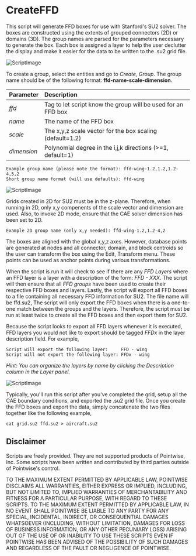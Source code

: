 # CreateFFD

This script will generate FFD boxes for use with Stanford's SU2 solver. The
boxes are constructed using the extents of grouped connectors (2D) or domains
(3D). The group names are parsed for the parameters necessary to generate the
box. Each box is assigned a layer to help the user declutter the display and
make it easier for the data to be written to the .su2 grid file.

![ScriptImage](https://raw.github.com/pointwise/CreateFFD/master/Grid.png)

To create a group, select the entities and go to *Create, Group*. The group
name should be of the following format: **ffd-name-scale-dimension**.

|Parameter   |Description                                                 |
|:-----------|:-----------------------------------------------------------|
|*ffd*       |Tag to let script know the group will be used for an FFD box|
|*name*      |The name of the FFD box                                     |
|*scale*     |The x,y,z scale vector for the box scaling (default=1.2)    |
|*dimension* |Polynomial degree in the i,j,k directions (>=1, default=1)  |

    Example group name (please note the format): ffd-wing-1.2,1.2,1.2-4,5,2
    Short group name format (will use defaults): ffd-wing

![ScriptImage](https://raw.github.com/pointwise/CreateFFD/master/Groups.png)

Grids created in 2D for SU2 must be in the z-plane. Therefore, when running
in 2D, only x,y compenents of the scale vector and dimension are used. Also,
to invoke 2D mode, ensure that the CAE solver dimension has been set to 2D.

    Example 2D group name (only x,y needed): ffd-wing-1.2,1.2-4,2

The boxes are aligned with the global x,y,z axes. However, database points
are generated at nodes and all connector, domain, and block centroids so
the user can transform the box using the Edit, Transform menu. These points
can be used as anchor points during various transformations.

When the script is run it will check to see if there are any *FFD Layers*
where an FFD layer is a layer with a description of the form: *FFD - XXX*.
The script will then ensure that all *FFD groups* have been used to create
their respective FFD boxes and layers. Lastly, the script will export all
FFD boxes to a file containing all necessary FFD information for SU2. The
file name will be ffd.su2, The script will only export the FFD boxes when
there is a one-to-one match between the groups and the layers. Therefore,
the script must be run at least twice to create all the FFD boxes and then
export them for SU2.

Because the script looks to export all FFD layers whenever it is executed,
FFD layers you would not like to export should be tagged *FFDx* in the
layer description field. For example,

    Script will export the following layer:     FFD - wing
    Script will not export the following layer: FFDx - wing

*Hint: You can organize the layers by name by clicking the Description
column in the Layer panel.*

![ScriptImage](https://raw.github.com/pointwise/CreateFFD/master/Layers.png)

Typically, you'll run this script after you've completed the grid, setup
all the CAE boundary conditions, and exported the .su2 grid file. Once
you create the FFD boxes and export the data, simply concatenate the two
files together like the following example,

    cat grid.su2 ffd.su2 > aircraft.su2

## Disclaimer
Scripts are freely provided. They are not supported products of
Pointwise, Inc. Some scripts have been written and contributed by third
parties outside of Pointwise's control.

TO THE MAXIMUM EXTENT PERMITTED BY APPLICABLE LAW, POINTWISE DISCLAIMS
ALL WARRANTIES, EITHER EXPRESS OR IMPLIED, INCLUDING, BUT NOT LIMITED
TO, IMPLIED WARRANTIES OF MERCHANTABILITY AND FITNESS FOR A PARTICULAR
PURPOSE, WITH REGARD TO THESE SCRIPTS. TO THE MAXIMUM EXTENT PERMITTED
BY APPLICABLE LAW, IN NO EVENT SHALL POINTWISE BE LIABLE TO ANY PARTY
FOR ANY SPECIAL, INCIDENTAL, INDIRECT, OR CONSEQUENTIAL DAMAGES
WHATSOEVER (INCLUDING, WITHOUT LIMITATION, DAMAGES FOR LOSS OF BUSINESS
INFORMATION, OR ANY OTHER PECUNIARY LOSS) ARISING OUT OF THE USE OF OR
INABILITY TO USE THESE SCRIPTS EVEN IF POINTWISE HAS BEEN ADVISED OF THE
POSSIBILITY OF SUCH DAMAGES AND REGARDLESS OF THE FAULT OR NEGLIGENCE OF
POINTWISE.
	 


